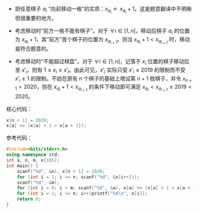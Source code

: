 - 把任意棋子 $a_i$ “向前移动一格”的实质：$x_{a_i} \gets x_{a_i} + 1$。这是题意翻译中不明晰但很重要的地方。

- 考虑移动时“前方一格不能有棋子”。对于 $\forall i \in \left[1, n \right]$，移动后棋子 $a_i$ 的位置为 $x_{a_i} + 1$，其“前方”首个棋子的位置为 $x_{a_{i + 1}}$。则当 $x_{a_i} + 1 < x_{a_{i + 1}}$ 时，移动是符合题意的。

- 考虑移动时“不能超过棋盘”。对于 $\forall i \in \left[1, n \right]$，记落于 $x_i$ 位置的棋子移动后至 $x'_i$，则有 $1 \le x_i \le x'_i$。由此可见，$x'_i$ 实际只受 $x'_i \le 2019$ 的限制而不受 $x'_i \ge 1$ 的限制。不妨在原有 $n$ 个棋子的基础上增设第 $n + 1$ 枚棋子，并令 $x_{n + 1} = 2020$，则在 $x_{a_i} + 1 < x_{a_{i + 1}}$ 的条件下移动即可满足 $x_{a_i} < x_{a_{i + 1}} \le 2019 < 2020$。

核心代码：
```cpp
x[n + 1] = 2020;
x[a] += (x[a] + 1 < x[a + 1]);
```
参考代码：
```cpp
#include<bits/stdc++.h>
using namespace std;
int a, n, m, x[105];
int main() {
	scanf("%d", &n), x[n + 1] = 2020;
	for (int i = 1; i <= n; scanf("%d", &x[i++]));
	scanf("%d", &m);
	for (int i = 0; i < m; scanf("%d", &a), x[a] += (x[a] + 1 < x[a + 1]), i++);
	for (int i = 1; i <= n; i++)printf("%d\n", x[i]);
	return 0;
}
```